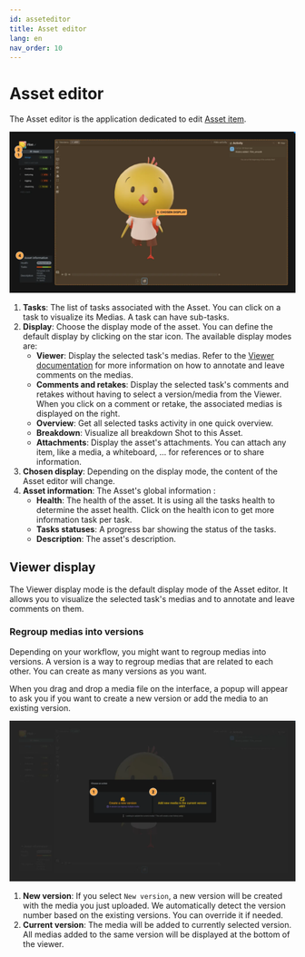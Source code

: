 ```yaml
---
id: asseteditor
title: Asset editor
lang: en
nav_order: 10
---
```


# Asset editor

The Asset editor is the application dedicated to edit [Asset item](../items/asset.md).

![Asset editor](../../_medias/screenshots/asseteditor.webp)

1. **Tasks**: The list of tasks associated with the Asset. You can click on a task to visualize its Medias. A task can have sub-tasks.
2. **Display**: Choose the display mode of the asset. You can define the default display by clicking on the <span class="aq-icon">star</span> icon. The available display modes are:
     - **Viewer**: Display the selected task's medias. Refer to the [Viewer documentation](viewer.md) for more information on how to annotate and leave comments on the medias.
     - **Comments and retakes**: Display the selected task's comments and retakes without having to select a version/media from the Viewer. When you click on a comment or retake, the associated medias is displayed on the right.
     - **Overview**: Get all selected tasks activity in one quick overview.
     - **Breakdown**: Visualize all breakdown Shot to this Asset.
     - **Attachments**: Display the asset's attachments. You can attach any item, like a media, a whiteboard, ... for references or to share information.
3. **Chosen display**: Depending on the display mode, the content of the Asset editor will change.
4. **Asset information**: The Asset's global information :
     - **Health**: The health of the asset. It is using all the tasks health to determine the asset health. Click on the health icon to get more information task per task.
     - **Tasks statuses**: A progress bar showing the status of the tasks.
     - **Description**: The asset's description.

## Viewer display

The Viewer display mode is the default display mode of the Asset editor. It allows you to visualize the selected task's medias and to annotate and leave comments on them.

### Regroup medias into versions

Depending on your workflow, you might want to regroup medias into versions. A version is a way to regroup medias that are related to each other. You can create as many versions as you want.

When you drag and drop a media file on the interface, a popup will appear to ask you if you want to create a new version or add the media to an existing version.

![asseteditor-upload](../../_medias/screenshots/asseteditor-upload.webp)


1. **New version**: If you select `New version`, a new version will be created with the media you just uploaded. We automatically detect the version number based on the existing versions. You can override it if needed.
2. **Current version**: The media will be added to currently selected version. All medias added to the same version will be displayed at the bottom of the viewer.